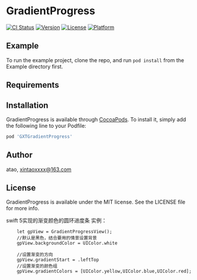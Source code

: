 # GradientProgress 
[![CI Status](https://img.shields.io/travis/atao/GradientProgress.svg?style=flat)](https://travis-ci.org/atao/GradientProgress)
[![Version](https://img.shields.io/cocoapods/v/GradientProgress.svg?style=flat)](https://cocoapods.org/pods/GradientProgress)
[![License](https://img.shields.io/cocoapods/l/GradientProgress.svg?style=flat)](https://cocoapods.org/pods/GradientProgress)
[![Platform](https://img.shields.io/cocoapods/p/GradientProgress.svg?style=flat)](https://cocoapods.org/pods/GradientProgress)

## Example

To run the example project, clone the repo, and run `pod install` from the Example directory first.

## Requirements

## Installation

GradientProgress is available through [CocoaPods](https://cocoapods.org). To install
it, simply add the following line to your Podfile:

```ruby
pod 'GXTGradientProgress'
```

## Author

atao, xintaoxxxx@163.com

## License

GradientProgress is available under the MIT license. See the LICENSE file for more info.

swift 5实现的渐变颜色的圆环进度条
实例：

        let gpView = GradientProgressView();
        //默认是黑色，结合要用的情景设置背景
        gpView.backgroundColor = UIColor.white
        
        //设置渐变的方向
        gpView.gradientStart = .leftTop
        //设置渐变的颜色组
        gpView.gradientColors = [UIColor.yellow,UIColor.blue,UIColor.red];
